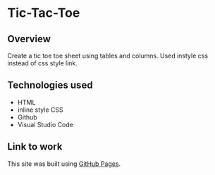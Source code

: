 # Tic-Tac-Toe

## Overview
Create a tic toe toe sheet using tables and columns. Used instyle css instead of css style link. 


## Technologies used
* HTML
* inline style CSS
* Github
* Visual Studio Code


## Link to work
This site was built using [GitHub Pages]().
